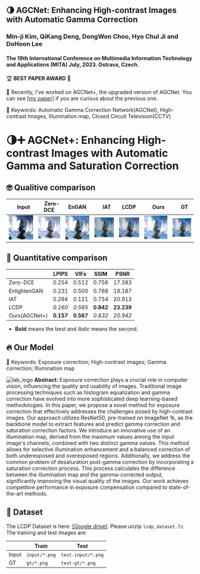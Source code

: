## 🌗 AGCNet: Enhancing High-contrast Images with Automatic Gamma Correction
### Min-ji Kim, QiKang Deng, DongWon Choo, Hyo Chul Ji and DoHoon Lee
#### The 19th International Conference on Multimedia Information Technology and Applications (MITA) July, 2023. Ostrava, Czech.

🏆 **BEST PAPER AWARD** 🤩

📃 Recently, I've worked on AGCNet+, the upgraded version of AGCNet. You can see [[my paper]](https://drive.google.com/file/d/1TKBZMFVfVYMIqAbaSJAm_g2ksuqNQff4/view?usp=sharing) if you are curious about the previous one.

🔑 Keywords: Automatic Gamma Correction Network(AGCNet), High-contrast Images, Illumination map, Closed Circuit Television(CCTV)

# 🌗➕ AGCNet+: Enhancing High-contrast Images with Automatic Gamma and Saturation Correction

## 🤓 Qualitive comparison
|　Input　|　Zero-DCE　|EnGAN|　IAT　|LCDP|　**Ours**　|　GT　|
|---|---|---|---|---|---|---|
|![107_input](./outputs/107_input.png)|![107_zero](./outputs/107_zero.png)|![107_engan](./outputs/107_engan.png)|![107_iat](./outputs/107_iat.png)|![107_lcdp](./outputs/107_lcdp.png)|![107_ours](./outputs/107_ours.png)|![107_gt](./outputs/107_gt.png)|

## 📐 Quantitative comparison

|               | LPIPS   | VIFs    | SSIM    | PSNR     |
| ------------- | ------- | ------- | ------- | -------- |
| Zero-DCE      | 0.254   | 0.512   | 0.756   | 17.383   |
| EnlightenGAN  | 0.231   | 0.500   | 0.768   | 19.187   |
| IAT           | 0.294   | 0.121   | 0.754   | 20.913   |
| LCDP          | *0.160*   | *0.565*   |**0.842**|**23.239**|
| Ours(AGCNet+) |**0.157**|**0.567**| *0.832*   | *20.942*   |
* **Bold** means the best and *Italic* means the second.

## 🔥 Our Model

🔑 Keywords: Exposure correction; High-contrast images; Gamma correction; Illumination map 

![lab_logo](./model_architecture.png)
**Abstract:** 
Exposure correction plays a crucial role in computer vision, influencing the quality and usability of images. Traditional image processing techniques such as histogram equalization and gamma correction have evolved into more sophisticated deep learning-based methodologies. In this paper, we propose a novel method for exposure correction that effectively addresses the challenges posed by high-contrast images. Our approach utilizes ResNet50, pre-trained on ImageNet 1k, as the backbone model to extract features and predict gamma correction and saturation correction factors. We introduce an innovative use of an illumination map, derived from the maximum values among the input image's channels, combined with two distinct gamma values. This method allows for selective illumination enhancement and a balanced correction of both underexposed and overexposed regions. Additionally, we address the common problem of desaturation post-gamma correction by incorporating a saturation correction process. This process calculates the difference between the illumination map and the gamma-corrected output, significantly improving the visual quality of the images. Our work achieves competitive performance in exposure compensation compared to state-of-the-art methods.

## 📂 Dataset

The LCDP Dataset is here: [[Google drive]](https://drive.google.com/drive/folders/10Reaq-N0DiZiFpSrZ8j5g3g0EJes4JiS?usp=sharing). Please unzip `lcdp_dataset.7z`. The training and test images are:

|       | Train         | Test               |
| ----- | ------------- | ------------------ |
| Input | `input/*.png` | `test-input/*.png` |
| GT    | `gt/*.png`    | `test-gt/*.png`    |
